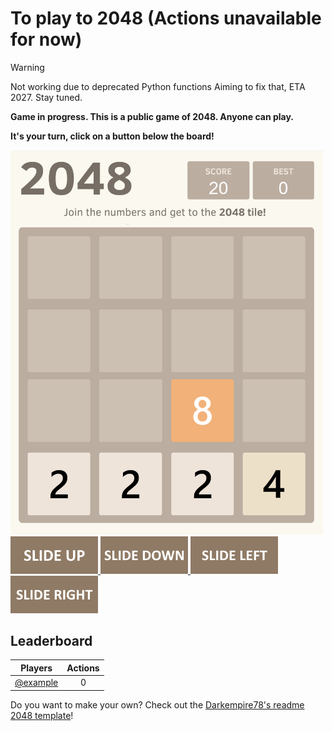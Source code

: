 # To play to 2048 (Actions unavailable for now)
>[!WARNING]
> Not working due to deprecated Python functions 
> Aiming to fix that, ETA 2027. Stay tuned. 

**Game in progress. This is a public game of 2048. Anyone can play.**

**It's your turn, click on a button below the board!**

<!-- 2048GameBoard -->
<img src="Data/gameboard.png" width="500"/>
<!-- 2048GameBoard -->

<!-- 2048GameActions -->
<a href="https://github.com/partially-unresponsive/Readme-2048/issues/new?title=2048|slideUp&body=Justpush"> 
<img src="Assets/slideUp.png"> </a> <a href="https://github.com/partially-unresponsive/Readme-2048/issues/new?title=2048|slideDown&body=Justpush"> <img src="Assets/slideDown.png"/> </a> <a href="https://github.com/partially-unresponsive/Readme-2048/issues/new?title=2048|slideLeft&body=Justpush"> <img src="Assets/slideLeft.png"/> </a> <a href="https://github.com/partially-unresponsive/Readme-2048/issues/new?title=2048|slideRight&body=Justpush"> <img src="Assets/slideRight.png"/> </a>
<!-- 2048GameActions -->



## Leaderboard

<!-- 2048Ranking -->
| Players | Actions |
|---------------|:---------:|
| [@example](https://github.com/) | 0 |
<!-- 2048Ranking -->

Do you want to make your own? Check out the [Darkempire78's readme 2048 template](https://github.com/Darkempire78/Readme-2048)!
